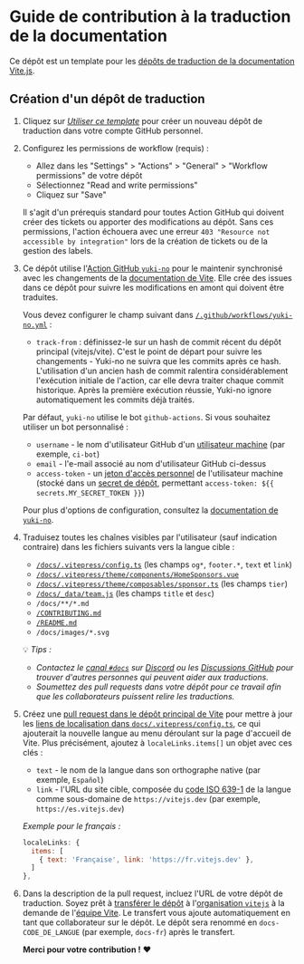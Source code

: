 # Guide de contribution à la traduction de la documentation

Ce dépôt est un template pour les [dépôts de traduction de la documentation Vite.js](https://github.com/vitejs?q=docs).

## Création d'un dépôt de traduction

1. Cliquez sur [*Utiliser ce template*](https://github.com/tony19/vite-docs-template/generate) pour créer un nouveau dépôt de traduction dans votre compte GitHub personnel.

2. Configurez les permissions de workflow (requis) :

   - Allez dans les "Settings" > "Actions" > "General" > "Workflow permissions" de votre dépôt
   - Sélectionnez "Read and write permissions"
   - Cliquez sur "Save"

   Il s'agit d'un prérequis standard pour toutes Action GitHub qui doivent créer des tickets ou apporter des modifications au dépôt. Sans ces permissions, l'action échouera avec une erreur `403 "Resource not accessible by integration"` lors de la création de tickets ou de la gestion des labels.

3. Ce dépôt utilise l'[Action GitHub `yuki-no`](https://github.com/Gumball12/yuki-no) pour le maintenir synchronisé avec les changements de la [documentation de Vite](https://github.com/vitejs/vite/tree/main/docs). Elle crée des issues dans ce dépôt pour suivre les modifications en amont qui doivent être traduites.

   Vous devez configurer le champ suivant dans [`/.github/workflows/yuki-no.yml`](/.github/workflows/yuki-no.yml) :

    * `track-from` : définissez-le sur un hash de commit récent du dépôt principal (vitejs/vite). C'est le point de départ pour suivre les changements - Yuki-no ne suivra que les commits après ce hash. L'utilisation d'un ancien hash de commit ralentira considérablement l'exécution initiale de l'action, car elle devra traiter chaque commit historique. Après la première exécution réussie, Yuki-no ignore automatiquement les commits déjà traités.

   Par défaut, `yuki-no` utilise le bot `github-actions`. Si vous souhaitez utiliser un bot personnalisé :

    * `username` - le nom d'utilisateur GitHub d'un [utilisateur machine](https://docs.github.com/en/developers/overview/managing-deploy-keys#machine-users) (par exemple, `ci-bot`)
    * `email` - l'e-mail associé au nom d'utilisateur GitHub ci-dessus
    * `access-token` - un [jeton d'accès personnel](https://docs.github.com/en/authentication/keeping-your-account-and-data-secure/creating-a-personal-access-token) de l'utilisateur machine (stocké dans un [secret de dépôt](https://docs.github.com/en/actions/security-guides/encrypted-secrets#creating-encrypted-secrets-for-a-repository), permettant `access-token: ${{ secrets.MY_SECRET_TOKEN }}`)

   Pour plus d'options de configuration, consultez la [documentation de `yuki-no`](https://github.com/Gumball12/yuki-no).

4. Traduisez toutes les chaînes visibles par l'utilisateur (sauf indication contraire) dans les fichiers suivants vers la langue cible :

    * [`/docs/.vitepress/config.ts`](/docs/.vitepress/config.ts) (les champs `og*`, `footer.*`, `text` et `link`)
    * [`/docs/.vitepress/theme/components/HomeSponsors.vue`](/docs/.vitepress/theme/components/HomeSponsors.vue)
    * [`/docs/.vitepress/theme/composables/sponsor.ts`](https://github.com/tony19/vite-docs-template/blob/acea14e/docs/.vitepress/theme/composables/sponsor.ts#L44) (les champs `tier`)
    * [`/docs/_data/team.js`](/docs/_data/team.js) (les champs `title` et `desc`)
    * `/docs/**/*.md`
    * [`/CONTRIBUTING.md`](/CONTRIBUTING.md)
    * [`/README.md`](/README.md)
    * `/docs/images/*.svg`

   💡 *Tips :*

    * *Contactez le [canal `#docs`](https://discord.com/channels/804011606160703521/855049073157341234) sur [Discord](https://chat.vitejs.dev) ou les [Discussions GitHub](https://github.com/vitejs/vite/discussions/categories/general) pour trouver d'autres personnes qui peuvent aider aux traductions.*
    * *Soumettez des pull requests dans votre dépôt pour ce travail afin que les collaborateurs puissent relire les traductions.*

5. Créez une [pull request dans le dépôt principal de Vite](https://github.com/vitejs/vite/pulls) pour mettre à jour les [liens de localisation dans `docs/.vitepress/config.ts`](https://github.com/vitejs/vite/blob/1e078ad1902ae980741d6920fc3a72d182fcf179/docs/.vitepress/config.ts#L55-L62), ce qui ajouterait la nouvelle langue au menu déroulant sur la page d'accueil de Vite. Plus précisément, ajoutez à `localeLinks.items[]` un objet avec ces clés :

    - `text` - le nom de la langue dans son orthographe native (par exemple, `Español`)
    - `link` - l'URL du site cible, composée du [code ISO 639-1](https://en.wikipedia.org/wiki/List_of_ISO_639-1_codes) de la langue comme sous-domaine de `https://vitejs.dev` (par exemple, `https://es.vitejs.dev`)

    *Exemple pour le français :*

    ```js
    localeLinks: {
      items: [
        { text: 'Française', link: 'https://fr.vitejs.dev' },
      ]
    },
    ```

6. Dans la description de la pull request, incluez l'URL de votre dépôt de traduction. Soyez prêt à [transférer le dépôt](https://docs.github.com/en/repositories/creating-and-managing-repositories/transferring-a-repository) à l'[organisation `vitejs`](https://github.com/vitejs) à la demande de l'[équipe Vite](https://github.com/orgs/vitejs/people). Le transfert vous ajoute automatiquement en tant que collaborateur sur le dépôt. Le dépôt sera renommé en `docs-CODE_DE_LANGUE` (par exemple, `docs-fr`) après le transfert.

   **Merci pour votre contribution !** ❤️
